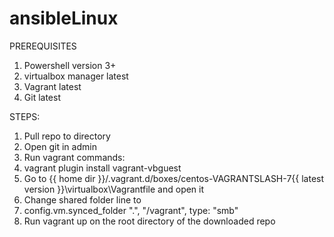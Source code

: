 # ansibleLinux

PREREQUISITES

1. Powershell version 3+
2. virtualbox manager latest
3. Vagrant latest
4. Git latest


STEPS:

1. Pull repo to directory
2. Open git in admin
3. Run vagrant commands:
  1. vagrant plugin install vagrant-vbguest
4. Go to {{ home dir }}/.vagrant.d/boxes/centos-VAGRANTSLASH-7\{{ latest version }}\virtualbox\Vagrantfile and open it
5. Change shared folder line to
  1. config.vm.synced_folder ".", "/vagrant", type: "smb"
6. Run vagrant up on the root directory of the downloaded repo
